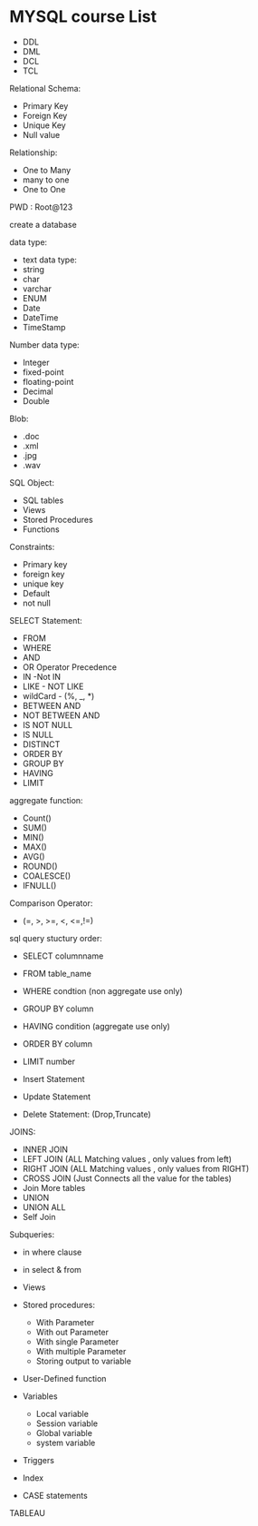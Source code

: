 # MYSQL course List

- DDL
- DML
- DCL
- TCL

Relational Schema:
- Primary Key
- Foreign Key
- Unique Key
- Null value

Relationship:
- One to Many
- many to one
- One to One

PWD : Root@123

create a database

data type:
- text data type:
- string
- char
- varchar
- ENUM	
- Date
- DateTime
- TimeStamp

Number data type:
- Integer
- fixed-point
- floating-point
- Decimal
- Double

Blob:
- .doc
- .xml			
- .jpg		
- .wav

SQL Object:
- SQL tables
- Views
- Stored Procedures
- Functions

Constraints:
- Primary key
- foreign key
- unique key
- Default 
- not null

SELECT Statement:
- FROM
- WHERE
- AND
- OR
Operator Precedence
- IN -Not IN
- LIKE - NOT LIKE
- wildCard - (%,  _,  *)
- BETWEEN AND
- NOT BETWEEN AND
- IS NOT NULL
- IS NULL
- DISTINCT
- ORDER BY
- GROUP BY
- HAVING
- LIMIT

aggregate function:
- Count()
- SUM()
- MIN()
- MAX()
- AVG()
- ROUND()
- COALESCE()
- IFNULL()

Comparison Operator:
- (=, >, >=, <, <=,!=)

sql query stuctury order:
- SELECT columnname
- FROM table_name
- WHERE condtion (non aggregate use only)
- GROUP BY column
- HAVING condition (aggregate use only)
- ORDER BY column
- LIMIT number

- Insert Statement
- Update Statement
- Delete Statement:
  (Drop,Truncate)

JOINS:
- INNER JOIN
- LEFT JOIN (ALL Matching values , only values from left)
- RIGHT JOIN (ALL Matching values , only values from RIGHT)
- CROSS JOIN (Just Connects all the value for the tables)
- Join More tables
- UNION
- UNION ALL
- Self Join

Subqueries:
- in where clause
- in select & from 

- Views
- Stored procedures:
  - With Parameter
  - With out Parameter
  - With single Parameter
  - With multiple Parameter
  - Storing output to variable 
- User-Defined function
- Variables
  - Local variable
  - Session variable
  - Global variable
  - system variable
- Triggers
- Index
- CASE statements

TABLEAU

